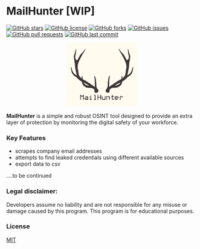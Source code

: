 # MailHunter [WIP]

[![GitHub stars](https://img.shields.io/github/stars/runtimeterrorist/mailhunter.svg)](https://github.com/runtimeterrorist/mailhunter/stargazers)
[![GitHub license](https://img.shields.io/github/license/runtimeterrorist/mailhunter.svg)](https://github.com/runtimeterrorist/mailhunter/blob/master/LICENSE)
[![GitHub forks](https://img.shields.io/github/forks/runtimeterrorist/mailhunter.svg)](https://github.com/runtimeterrorist/mailhunter/network/members)
[![GitHub issues](https://img.shields.io/github/issues/runtimeterrorist/mailhunter.svg)](https://github.com/runtimeterrorist/mailhunter/issues)
[![GitHub pull requests](https://img.shields.io/github/issues-pr/runtimeterrorist/mailhunter.svg)](https://github.com/runtimeterrorist/mailhunter/pulls)
[![GitHub last commit](https://img.shields.io/github/last-commit/runtimeterrorist/mailhunter.svg)](https://github.com/runtimeterrorist/mailhunter/commits/master)

<p align="center">
<img src="logo.png"/>
</p>

**MailHunter** is a simple and robust OSINT tool designed to provide an extra layer of protection by monitoring the digital safety of your workforce.

<h3> Key Features</h3>

- scrapes company email addresses
- attempts to find leaked credentials using different available sources
- export data to csv

....to be continued

<h3>Legal disclaimer:</h3>

Developers assume no liability and are not responsible for any misuse or damage caused by this program.
This program is for educational purposes.

<h3>License</h3>
 <a href="https://choosealicense.com/licenses/mit/">MIT</a>
